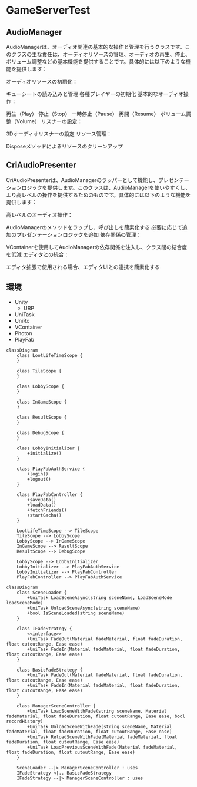 # GameServerTest






## AudioManager
AudioManagerは、オーディオ関連の基本的な操作と管理を行うクラスです。このクラスの主な責任は、オーディオリソースの管理、オーディオの再生、停止、ボリューム調整などの基本機能を提供することです。具体的には以下のような機能を提供します：

オーディオリソースの初期化：

キューシートの読み込みと管理
各種プレイヤーの初期化
基本的なオーディオ操作：

再生（Play）
停止（Stop）
一時停止（Pause）
再開（Resume）
ボリューム調整（Volume）
リスナーの設定：

3Dオーディオリスナーの設定
リソース管理：

Disposeメソッドによるリソースのクリーンアップ

## CriAudioPresenter
CriAudioPresenterは、AudioManagerのラッパーとして機能し、プレゼンテーションロジックを提供します。このクラスは、AudioManagerを使いやすくし、より高レベルの操作を提供するためのものです。具体的には以下のような機能を提供します：

高レベルのオーディオ操作：

AudioManagerのメソッドをラップし、呼び出しを簡素化する
必要に応じて追加のプレゼンテーションロジックを追加
依存関係の管理：

VContainerを使用してAudioManagerの依存関係を注入し、クラス間の結合度を低減
エディタとの統合：

エディタ拡張で使用される場合、エディタUIとの連携を簡素化する


## 環境

- Unity
  - URP
- UniTask
- UniRx
- VContainer
- Photon
- PlayFab

```mermaid
classDiagram
    class LootLifeTimeScope {
    }

    class TileScope {
    }

    class LobbyScope {
    }

    class InGameScope {
    }

    class ResultScope {
    }

    class DebugScope {
    }

    class LobbyInitializer {
        +initialize()
    }

    class PlayFabAuthService {
        +login()
        +logout()
    }

    class PlayFabController {
        +saveData()
        +loadData()
        +fetchFriends()
        +startGacha()
    }

    LootLifeTimeScope --> TileScope
    TileScope --> LobbyScope
    LobbyScope --> InGameScope
    InGameScope --> ResultScope
    ResultScope --> DebugScope

    LobbyScope --> LobbyInitializer
    LobbyInitializer --> PlayFabAuthService
    LobbyInitializer --> PlayFabController
    PlayFabController --> PlayFabAuthService

```

```mermaid
classDiagram
    class SceneLoader {
        +UniTask LoadSceneAsync(string sceneName, LoadSceneMode loadSceneMode)
        +UniTask UnloadSceneAsync(string sceneName)
        +bool IsSceneLoaded(string sceneName)
    }

    class IFadeStrategy {
        <<interface>>
        +UniTask FadeOut(Material fadeMaterial, float fadeDuration, float cutoutRange, Ease ease)
        +UniTask FadeIn(Material fadeMaterial, float fadeDuration, float cutoutRange, Ease ease)
    }

    class BasicFadeStrategy {
        +UniTask FadeOut(Material fadeMaterial, float fadeDuration, float cutoutRange, Ease ease)
        +UniTask FadeIn(Material fadeMaterial, float fadeDuration, float cutoutRange, Ease ease)
    }

    class ManagerSceneController {
        +UniTask LoadSceneWithFade(string sceneName, Material fadeMaterial, float fadeDuration, float cutoutRange, Ease ease, bool recordHistory)
        +UniTask UnloadSceneWithFade(string sceneName, Material fadeMaterial, float fadeDuration, float cutoutRange, Ease ease)
        +UniTask ReloadSceneWithFade(Material fadeMaterial, float fadeDuration, float cutoutRange, Ease ease)
        +UniTask LoadPreviousSceneWithFade(Material fadeMaterial, float fadeDuration, float cutoutRange, Ease ease)
    }

    SceneLoader --|> ManagerSceneController : uses
    IFadeStrategy <|.. BasicFadeStrategy
    IFadeStrategy --|> ManagerSceneController : uses

```